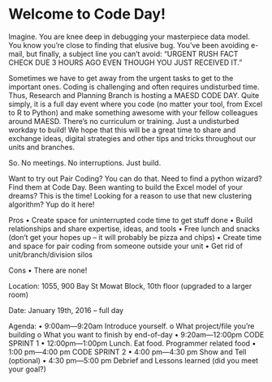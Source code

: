 # Welcome to Code Day!

Imagine. You are knee deep in debugging your masterpiece data model. You know you’re close to finding that elusive bug. You’ve been avoiding e-mail, but finally, a subject line you can’t avoid: “URGENT RUSH FACT CHECK DUE 3 HOURS AGO EVEN THOUGH YOU JUST RECEIVED IT.”

Sometimes we have to get away from the urgent tasks to get to the important ones. Coding is challenging and often requires undisturbed time. Thus, Research and Planning Branch is hosting a MAESD CODE DAY. Quite simply, it is a full day event  where you code (no matter your tool, from Excel to R to Python) and make something awesome with your fellow colleagues around MAESD. There’s no curriculum or training. Just a undisturbed workday to build! We hope that this will be a great time to share and exchange ideas, digital strategies and other tips and tricks throughout our units and branches. 

So. No meetings. No interruptions. Just build.

Want to try out Pair Coding? You can do that. Need to find a python wizard? Find them at Code Day. Been wanting to build the Excel model of your dreams? This is the time! Looking for a reason to use that new clustering algorithm? Yup do it here! 

Pros 
•         Create space for uninterrupted code time to get stuff done
•         Build relationships and share expertise, ideas, and tools
•         Free lunch and snacks (don’t get your hopes up – it will probably be pizza and chips)
•         Create time and space for pair coding from someone outside your unit
•         Get rid of unit/branch/division silos

Cons
•         There are none! 


Location: 1055, 900 Bay St Mowat Block, 10th floor (upgraded to a larger room)

Date: January 19th, 2016 – full day

Agenda:
•         9:00am—9:20am Introduce yourself.
o   What project/file you’re building
o   What you want to finish by end-of-day 
•         9:20am—12:00pm CODE SPRINT 1 
•         12:00pm—1:00pm Lunch. Eat food. Programmer related food
•         1:00 pm—4:00 pm CODE SPRINT 2
•         4:00 pm—4:30 pm Show and Tell (optional)
•         4:30 pm—5:00 pm Debrief and Lessons learned (did you meet your goal?)
